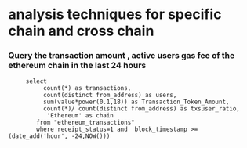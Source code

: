 # analysis techniques for specific chain and cross chain
### Query the transaction amount , active users gas fee of the ethereum chain in the last 24 hours
```
     select
          count(*) as transactions,
          count(distinct from_address) as users,
          sum(value*power(0.1,18)) as Transaction_Token_Amount, 
          count(*)/ count(distinct from_address) as txsuser_ratio,
           'Ethereum' as chain
        from "ethereum_transactions"
        where receipt_status=1 and  block_timestamp >= (date_add('hour', -24,NOW())) 
```
